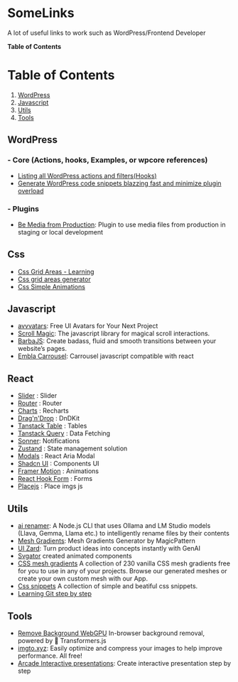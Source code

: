 # SomeLinks

A lot of useful links to work such as WordPress/Frontend Developer

**Table of Contents**

# Table of Contents

1. [WordPress](#wordpress)
2. [Javascript](#javascript)
3. [Utils](#utils)
4. [Tools](#tools)

## WordPress

### - Core (Actions, hooks, Examples, or wpcore references)

- [Listing all WordPress actions and filters(Hooks)](https://wordpresshooks.webinista.com/)
- [Generate WordPress code snippets blazzing fast and minimize plugin overload](https://wpturbo.dev/)

### - Plugins

- [Be Media from Production](https://wordpress.org/plugins/be-media-from-production/): Plugin to use media files from production in staging or local development

## Css

- [Css Grid Areas - Learning](https://ishadeed.com/article/css-grid-area/?utm_source=tldrwebdev)
- [Css grid areas generator](https://grid.layoutit.com/)
- [Css Simple Animations](https://animation.kaustubhmenon.com/)

## Javascript

- [avvvatars](https://avvvatars.com/): Free UI Avatars for Your Next Project
- [Scroll Magic](https://scrollmagic.io/): The javascript library for magical scroll interactions.
- [BarbaJS](https://barba.js.org/): Create badass, fluid and smooth transitions
  between your website’s pages.
- [Embla Carrousel](https://www.embla-carousel.com): Carrousel javascript compatible with react

## React

- [Slider](https://naver.github.io/egjs-flicking/) : Slider
- [Router](https://npm.im/wouter) : Router
- [Charts](https://recharts.org/en-US/) : Recharts
- [Drag'n'Drop](https://dndkit.com/) : DnDKit
- [Tanstack Table](https://tanstack.com/table/latest) : Tables
- [Tanstack Query](https://tanstack.com/query/latest) : Data Fetching
- [Sonner](https://sonner.emilkowal.ski/): Notifications
- [Zustand](https://docs.pmnd.rs/zustand/getting-started/introduction) : State management solution
- [Modals](http://davidtheclark.github.io/react-aria-modal/demo/) : React Aria Modal
- [Shadcn UI](https://ui.shadcn.com/) : Components UI
- [Framer Motion](https://www.framer.com/motion/) : Animations
- [React Hook Form](https://www.react-hook-form.com/) : Forms
- [Placejs](https://placeholderjs.com/) : Place imgs js

## Utils

- [ai renamer](https://github.com/ozgrozer/ai-renamer): A Node.js CLI that uses Ollama and LM Studio models (Llava, Gemma, Llama etc.) to intelligently rename files by their contents
- [Mesh Gradients](https://www.magicpattern.design/tools/mesh-gradients): Mesh Gradients Generator by MagicPattern
- [UI Zard](https://uizard.io/): Turn product ideas into concepts instantly with GenAI
- [Svgator](https://www.svgator.com/) created animated components
- [CSS mesh gradients](https://www.mshr.app/) A collection of 230 vanilla CSS mesh gradients free for you to use in any of your projects. Browse our generated meshes or create your own custom mesh with our App.
- [Css snippets](https://cssfx.netlify.app/) A collection of simple and beatiful css snippets.
- [Learning Git step by step](https://learngitbranching.js.org)

## Tools

- [Remove Background WebGPU](https://huggingface.co/spaces/webml-community/remove-background-webgpu) In-browser background removal, powered by 🤗 Transformers.js
- [imgto.xyz](https://imgto.xyz/): Easily optimize and compress your images to help improve performance. All free!
- [Arcade Interactive presentations](https://www.arcade.software/): Create interactive presentation step by step
